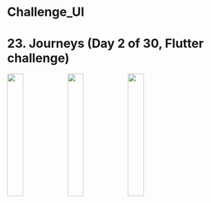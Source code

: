 # Challenge_UI

# 23. Journeys (Day 2 of 30, Flutter challenge)
<img src="journeys/1.png" width="27%" height="27%"> <img src="journeys/2.png" width="27%" height="27%"> <img src="journeys/3.png" width="27%" height="27%">
